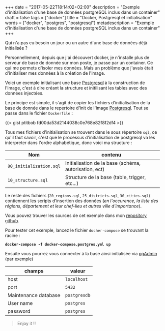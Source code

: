 +++
date = "2017-05-22T18:14:02+02:00"
description = "Exemple d'initialisation d'une base de données postgreSQL inclus dans un container"
draft = false
tags = ["docker"]
title = "Docker, Postgresql et initialisation"
words = ["docker", "postgres", "postgresql"]
metadescription = "Exemple d'initialisation d'une base de données postgreSQL inclus dans un container"
+++

Qui n'a pas eu besoin un jour ou un autre d'une base de données déjà initialisée ?

Personnellement, depuis que j'ai découvert docker, je n'installe plus de serveur de base de donnée sur mon poste, je passe par un container.
Ce qui me permets d'isoler mes données.
Mais un problème que j'avais était d'initialiser mes données à la création de l'image.

Voici un exemple initialisant une base [Postgresql](https://www.postgresql.org/) à la construction de l'image, c'est à dire créant la structure et initilisant les tables avec des données injectées.

Le principe est simple, il s'agit de copier les fichiers d'initialisation de la base de donnée dans le repertoire d'init de l'image [Postgresql](https://hub.docker.com/_/postgres/).
Tout se passe dans le fichier `Dockerfile` : 

{{< gist ptitbob fd00da53d2144038c0e768e82f8f2df4 >}}

Tous mes fichiers d'initialisation se trouvent dans le sous répertoire `sql`, ce qu'il faut savoir, c'est que le processus d'initialisation de postgresql va les interpreter dans l'ordre alphabétique, donc voici ma structure : 

| Nom | contenu |
|-----|---------|
| `00_initialization.sql` | Initialisation de la base (schéma, autorisation, ect) |
| `10_structure.sql` | Structure de la base (table, trigger, etc...) |

Le reste des fichiers (`20_regions.sql`, `25_districts.sql`, `30_cities.sql`) contiennent les scripts d'insertion des données (*en l'occurence, la liste des régions, département et leur chef-lieu et autres ville d'importance*).

Vous pouvez trouver les sources de cet exemple dans mon [repository github](https://github.com/ptitbob/docker_postgresql_initialization).

Pour tester cet exemple, lancez le fichier `docher-compose` se trouvant la racine : 

**`docker-compose -f docker-compose.postgres.yml up`**

Ensuite vous pourrez vous connecter à la base ainsi initialisée via [pgAdmin](https://www.pgadmin.org/) (par exemple)

| champs | valeur |
|--------|--------|
| host | `localhost` |
| port | `5432` |
| Maintenance database | `postgresdb` |
| User name | `postgres` |
| password | `postgres` |

> Enjoy it !!
